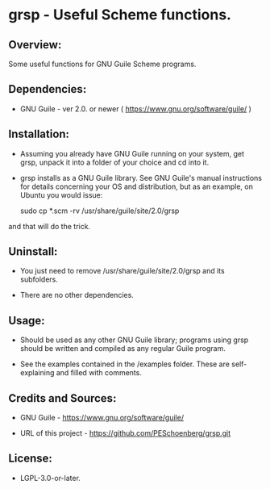 # grsp - Useful Scheme functions.



## Overview:

Some useful functions for GNU Guile Scheme programs.


## Dependencies:

* GNU Guile - ver 2.0. or newer ( https://www.gnu.org/software/guile/ )


## Installation:

* Assuming you already have GNU Guile running on your system, get grsp, unpack it
into a folder of your choice and cd into it.

* grsp installs as a GNU Guile library. See GNU Guile's manual instructions for
details concerning your OS and distribution, but as an example, on Ubuntu you
would issue:

    sudo cp *.scm -rv /usr/share/guile/site/2.0/grsp

and that will do the trick.


## Uninstall:

* You just need to remove /usr/share/guile/site/2.0/grsp and its subfolders.

* There are no other dependencies.


## Usage:

* Should be used as any other GNU Guile library; programs using grsp should be 
written and compiled as any regular Guile program.

* See the examples contained in the /examples folder. These are self-explaining
and filled with comments.


## Credits and Sources:

* GNU Guile - https://www.gnu.org/software/guile/

* URL of this project - https://github.com/PESchoenberg/grsp.git


## License:

* LGPL-3.0-or-later.


